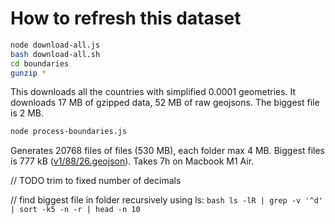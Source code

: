 # How to refresh this dataset

```bash
node download-all.js
bash download-all.sh
cd boundaries
gunzip *
```

This downloads all the countries with simplified 0.0001 geometries.
It downloads 17 MB of gzipped data, 52 MB of raw geojsons. The biggest file is 2 MB.

```bash
node process-boundaries.js
```

Generates 20768 files of files (530 MB), each folder max 4 MB.
Biggest files is 777 kB ([v1/88/26.geojson](./v1/88/26.geojson)).
Takes 7h on Macbook M1 Air.

// TODO trim to fixed number of decimals




// find biggest file in folder recursively using ls:
    ```bash
    ls -lR | grep -v '^d' | sort -k5 -n -r | head -n 10
    ```

